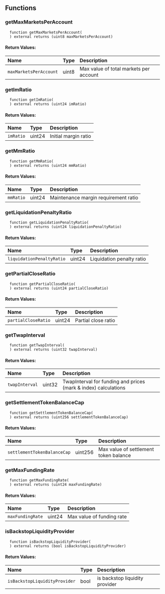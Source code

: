 
## Functions
### getMaxMarketsPerAccount
```solidity
  function getMaxMarketsPerAccount(
  ) external returns (uint8 maxMarketsPerAccount)
```



#### Return Values:
| Name                           | Type          | Description                                                                  |
| :----------------------------- | :------------ | :--------------------------------------------------------------------------- |
|`maxMarketsPerAccount` | uint8 | Max value of total markets per account
### getImRatio
```solidity
  function getImRatio(
  ) external returns (uint24 imRatio)
```



#### Return Values:
| Name                           | Type          | Description                                                                  |
| :----------------------------- | :------------ | :--------------------------------------------------------------------------- |
|`imRatio` | uint24 | Initial margin ratio
### getMmRatio
```solidity
  function getMmRatio(
  ) external returns (uint24 mmRatio)
```



#### Return Values:
| Name                           | Type          | Description                                                                  |
| :----------------------------- | :------------ | :--------------------------------------------------------------------------- |
|`mmRatio` | uint24 | Maintenance margin requirement ratio
### getLiquidationPenaltyRatio
```solidity
  function getLiquidationPenaltyRatio(
  ) external returns (uint24 liquidationPenaltyRatio)
```



#### Return Values:
| Name                           | Type          | Description                                                                  |
| :----------------------------- | :------------ | :--------------------------------------------------------------------------- |
|`liquidationPenaltyRatio` | uint24 | Liquidation penalty ratio
### getPartialCloseRatio
```solidity
  function getPartialCloseRatio(
  ) external returns (uint24 partialCloseRatio)
```



#### Return Values:
| Name                           | Type          | Description                                                                  |
| :----------------------------- | :------------ | :--------------------------------------------------------------------------- |
|`partialCloseRatio` | uint24 | Partial close ratio
### getTwapInterval
```solidity
  function getTwapInterval(
  ) external returns (uint32 twapInterval)
```



#### Return Values:
| Name                           | Type          | Description                                                                  |
| :----------------------------- | :------------ | :--------------------------------------------------------------------------- |
|`twapInterval` | uint32 | TwapInterval for funding and prices (mark & index) calculations
### getSettlementTokenBalanceCap
```solidity
  function getSettlementTokenBalanceCap(
  ) external returns (uint256 settlementTokenBalanceCap)
```



#### Return Values:
| Name                           | Type          | Description                                                                  |
| :----------------------------- | :------------ | :--------------------------------------------------------------------------- |
|`settlementTokenBalanceCap` | uint256 | Max value of settlement token balance
### getMaxFundingRate
```solidity
  function getMaxFundingRate(
  ) external returns (uint24 maxFundingRate)
```



#### Return Values:
| Name                           | Type          | Description                                                                  |
| :----------------------------- | :------------ | :--------------------------------------------------------------------------- |
|`maxFundingRate` | uint24 | Max value of funding rate
### isBackstopLiquidityProvider
```solidity
  function isBackstopLiquidityProvider(
  ) external returns (bool isBackstopLiquidityProvider)
```



#### Return Values:
| Name                           | Type          | Description                                                                  |
| :----------------------------- | :------------ | :--------------------------------------------------------------------------- |
|`isBackstopLiquidityProvider` | bool | is backstop liquidity provider

